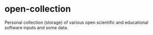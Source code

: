 # open-collection

Personal collection (storage) of various open scientific and educational software inputs and some data.

